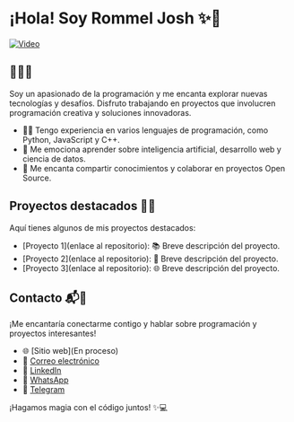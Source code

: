 # ¡Hola! Soy Rommel Josh ✨👋
[![Video](https://www.canva.com/design/DAFkyhXZoe4/Fiyf_MMDqUQxbl8HI3Ws7A/watch?utm_content=DAFkyhXZoe4&utm_campaign=designshare&utm_medium=link&utm_source=publishsharelink)](https://www.canva.com/design/DAFkyhXZoe4/Fiyf_MMDqUQxbl8HI3Ws7A/watch?utm_content=DAFkyhXZoe4&utm_campaign=designshare&utm_medium=link&utm_source=publishsharelink)

## 👨‍💻🌟
Soy un apasionado de la programación y me encanta explorar nuevas tecnologías y desafíos. Disfruto trabajando en proyectos que involucren programación creativa y soluciones innovadoras.

- 👨‍💻 Tengo experiencia en varios lenguajes de programación, como Python, JavaScript y C++.
- 🌟 Me emociona aprender sobre inteligencia artificial, desarrollo web y ciencia de datos.
- 🚀 Me encanta compartir conocimientos y colaborar en proyectos Open Source.

## Proyectos destacados 🌟✨
Aquí tienes algunos de mis proyectos destacados:

- [Proyecto 1](enlace al repositorio): 📚 Breve descripción del proyecto.
- [Proyecto 2](enlace al repositorio): 🎨 Breve descripción del proyecto.
- [Proyecto 3](enlace al repositorio): 🌐 Breve descripción del proyecto.

## Contacto 📬🌟
¡Me encantaría conectarme contigo y hablar sobre programación y proyectos interesantes!

- 🌐 [Sitio web](En proceso)
- 📧 [Correo electrónico](rommeljoshuarizolopez@gmail.com)
- 💼 [LinkedIn](https://www.linkedin.com/in/rommel-rizo-06365063/)
- 📱 [WhatsApp](https://wa.link/5fcjoc)
- 💬 [Telegram](https://t.me/@Rommel_josh)

¡Hagamos magia con el código juntos! ✨💻

